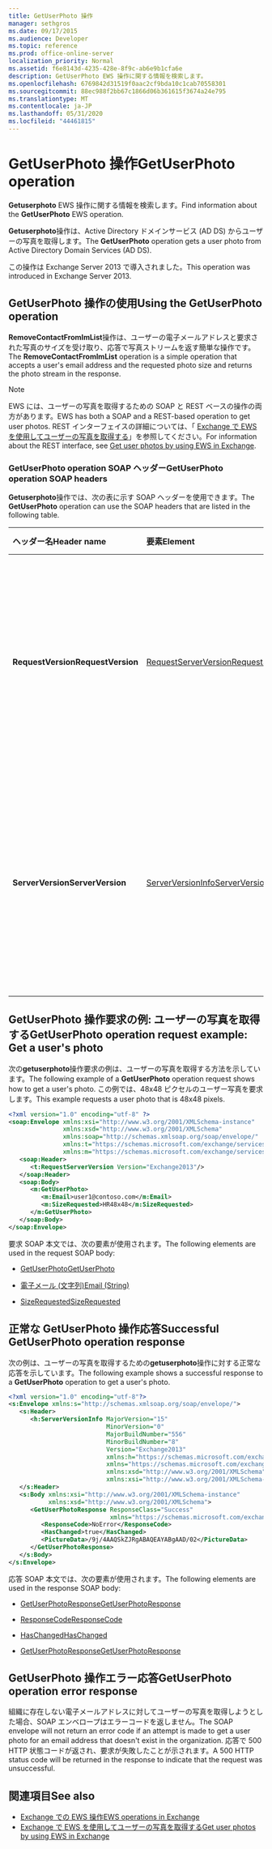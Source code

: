 ```yaml
---
title: GetUserPhoto 操作
manager: sethgros
ms.date: 09/17/2015
ms.audience: Developer
ms.topic: reference
ms.prod: office-online-server
localization_priority: Normal
ms.assetid: f6e8143d-4235-428e-8f9c-ab6e9b1cfa6e
description: GetUserPhoto EWS 操作に関する情報を検索します。
ms.openlocfilehash: 6769842d31519f0aac2cf9bda10c1cab70558301
ms.sourcegitcommit: 88ec988f2bb67c1866d06b361615f3674a24e795
ms.translationtype: MT
ms.contentlocale: ja-JP
ms.lasthandoff: 05/31/2020
ms.locfileid: "44461815"
---
```

# <a name="getuserphoto-operation"></a><span data-ttu-id="54759-103">GetUserPhoto 操作</span><span class="sxs-lookup"><span data-stu-id="54759-103">GetUserPhoto operation</span></span>

<span data-ttu-id="54759-104">**Getuserphoto** EWS 操作に関する情報を検索します。</span><span class="sxs-lookup"><span data-stu-id="54759-104">Find information about the **GetUserPhoto** EWS operation.</span></span> 
  
<span data-ttu-id="54759-105">**Getuserphoto**操作は、Active Directory ドメインサービス (AD DS) からユーザーの写真を取得します。</span><span class="sxs-lookup"><span data-stu-id="54759-105">The **GetUserPhoto** operation gets a user photo from Active Directory Domain Services (AD DS).</span></span> 
  
<span data-ttu-id="54759-106">この操作は Exchange Server 2013 で導入されました。</span><span class="sxs-lookup"><span data-stu-id="54759-106">This operation was introduced in Exchange Server 2013.</span></span>
  
## <a name="using-the-getuserphoto-operation"></a><span data-ttu-id="54759-107">GetUserPhoto 操作の使用</span><span class="sxs-lookup"><span data-stu-id="54759-107">Using the GetUserPhoto operation</span></span>

<span data-ttu-id="54759-108">**RemoveContactFromImList**操作は、ユーザーの電子メールアドレスと要求された写真のサイズを受け取り、応答で写真ストリームを返す簡単な操作です。</span><span class="sxs-lookup"><span data-stu-id="54759-108">The **RemoveContactFromImList** operation is a simple operation that accepts a user's email address and the requested photo size and returns the photo stream in the response.</span></span> 
  
> [!NOTE]
> <span data-ttu-id="54759-109">EWS には、ユーザーの写真を取得するための SOAP と REST ベースの操作の両方があります。</span><span class="sxs-lookup"><span data-stu-id="54759-109">EWS has both a SOAP and a REST-based operation to get user photos.</span></span> <span data-ttu-id="54759-110">REST インターフェイスの詳細については、「 [Exchange で EWS を使用してユーザーの写真を取得する](https://msdn.microsoft.com/library/f86d1099-1f57-47dc-abf2-4d5ae4e900a9%28Office.15%29.aspx)」を参照してください。</span><span class="sxs-lookup"><span data-stu-id="54759-110">For information about the REST interface, see [Get user photos by using EWS in Exchange](https://msdn.microsoft.com/library/f86d1099-1f57-47dc-abf2-4d5ae4e900a9%28Office.15%29.aspx).</span></span> 
  
### <a name="getuserphoto-operation-soap-headers"></a><span data-ttu-id="54759-111">GetUserPhoto operation SOAP ヘッダー</span><span class="sxs-lookup"><span data-stu-id="54759-111">GetUserPhoto operation SOAP headers</span></span>

<span data-ttu-id="54759-112">**Getuserphoto**操作では、次の表に示す SOAP ヘッダーを使用できます。</span><span class="sxs-lookup"><span data-stu-id="54759-112">The **GetUserPhoto** operation can use the SOAP headers that are listed in the following table.</span></span> 
  
|<span data-ttu-id="54759-113">**ヘッダー名**</span><span class="sxs-lookup"><span data-stu-id="54759-113">**Header name**</span></span>|<span data-ttu-id="54759-114">**要素**</span><span class="sxs-lookup"><span data-stu-id="54759-114">**Element**</span></span>|<span data-ttu-id="54759-115">**説明**</span><span class="sxs-lookup"><span data-stu-id="54759-115">**Description**</span></span>|
|:-----|:-----|:-----|
|<span data-ttu-id="54759-116">**RequestVersion**</span><span class="sxs-lookup"><span data-stu-id="54759-116">**RequestVersion**</span></span> <br/> |[<span data-ttu-id="54759-117">RequestServerVersion</span><span class="sxs-lookup"><span data-stu-id="54759-117">RequestServerVersion</span></span>](requestserverversion.md) <br/> |<span data-ttu-id="54759-118">操作要求のスキーマバージョンを識別します。</span><span class="sxs-lookup"><span data-stu-id="54759-118">Identifies the schema version for the operation request.</span></span> <span data-ttu-id="54759-119">このヘッダーは、要求に適用されます。</span><span class="sxs-lookup"><span data-stu-id="54759-119">This header is applicable to a request.</span></span>  <br/> |
|<span data-ttu-id="54759-120">**ServerVersion**</span><span class="sxs-lookup"><span data-stu-id="54759-120">**ServerVersion**</span></span> <br/> |[<span data-ttu-id="54759-121">ServerVersionInfo</span><span class="sxs-lookup"><span data-stu-id="54759-121">ServerVersionInfo</span></span>](serverversioninfo.md) <br/> |<span data-ttu-id="54759-122">要求に応答したサーバーのバージョンを識別します。</span><span class="sxs-lookup"><span data-stu-id="54759-122">Identifies the version of the server that responded to the request.</span></span> <span data-ttu-id="54759-123">このヘッダーは応答に適用されます。</span><span class="sxs-lookup"><span data-stu-id="54759-123">This header is applicable to a response.</span></span>  <br/> |
   
## <a name="getuserphoto-operation-request-example-get-a-users-photo"></a><span data-ttu-id="54759-124">GetUserPhoto 操作要求の例: ユーザーの写真を取得する</span><span class="sxs-lookup"><span data-stu-id="54759-124">GetUserPhoto operation request example: Get a user's photo</span></span>

<span data-ttu-id="54759-125">次の**getuserphoto**操作要求の例は、ユーザーの写真を取得する方法を示しています。</span><span class="sxs-lookup"><span data-stu-id="54759-125">The following example of a **GetUserPhoto** operation request shows how to get a user's photo.</span></span> <span data-ttu-id="54759-126">この例では、48x48 ピクセルのユーザー写真を要求します。</span><span class="sxs-lookup"><span data-stu-id="54759-126">This example requests a user photo that is 48x48 pixels.</span></span> 
  
```XML
<?xml version="1.0" encoding="utf-8" ?>
<soap:Envelope xmlns:xsi="http://www.w3.org/2001/XMLSchema-instance"
               xmlns:xsd="http://www.w3.org/2001/XMLSchema"
               xmlns:soap="http://schemas.xmlsoap.org/soap/envelope/"
               xmlns:t="https://schemas.microsoft.com/exchange/services/2006/types"
               xmlns:m="https://schemas.microsoft.com/exchange/services/2006/messages">
   <soap:Header>
      <t:RequestServerVersion Version="Exchange2013"/>
   </soap:Header>
   <soap:Body>
      <m:GetUserPhoto>
         <m:Email>user1@contoso.com</m:Email>
         <m:SizeRequested>HR48x48</m:SizeRequested>
      </m:GetUserPhoto>
   </soap:Body>
</soap:Envelope>
```

<span data-ttu-id="54759-127">要求 SOAP 本文では、次の要素が使用されます。</span><span class="sxs-lookup"><span data-stu-id="54759-127">The following elements are used in the request SOAP body:</span></span>
  
- [<span data-ttu-id="54759-128">GetUserPhoto</span><span class="sxs-lookup"><span data-stu-id="54759-128">GetUserPhoto</span></span>](getuserphoto.md)
    
- [<span data-ttu-id="54759-129">電子メール (文字列)</span><span class="sxs-lookup"><span data-stu-id="54759-129">Email (String)</span></span>](email-string.md)
    
- [<span data-ttu-id="54759-130">SizeRequested</span><span class="sxs-lookup"><span data-stu-id="54759-130">SizeRequested</span></span>](sizerequested.md)
    
## <a name="successful-getuserphoto-operation-response"></a><span data-ttu-id="54759-131">正常な GetUserPhoto 操作応答</span><span class="sxs-lookup"><span data-stu-id="54759-131">Successful GetUserPhoto operation response</span></span>

<span data-ttu-id="54759-132">次の例は、ユーザーの写真を取得するための**getuserphoto**操作に対する正常な応答を示しています。</span><span class="sxs-lookup"><span data-stu-id="54759-132">The following example shows a successful response to a **GetUserPhoto** operation to get a user's photo.</span></span> 
  
```XML
<?xml version="1.0" encoding="utf-8"?>
<s:Envelope xmlns:s="http://schemas.xmlsoap.org/soap/envelope/">
   <s:Header>
      <h:ServerVersionInfo MajorVersion="15" 
                           MinorVersion="0" 
                           MajorBuildNumber="556" 
                           MinorBuildNumber="8" 
                           Version="Exchange2013" 
                           xmlns:h="https://schemas.microsoft.com/exchange/services/2006/types" 
                           xmlns="https://schemas.microsoft.com/exchange/services/2006/types" 
                           xmlns:xsd="http://www.w3.org/2001/XMLSchema" 
                           xmlns:xsi="http://www.w3.org/2001/XMLSchema-instance"/>
   </s:Header>
   <s:Body xmlns:xsi="http://www.w3.org/2001/XMLSchema-instance" 
           xmlns:xsd="http://www.w3.org/2001/XMLSchema">
      <GetUserPhotoResponse ResponseClass="Success" 
                            xmlns="https://schemas.microsoft.com/exchange/services/2006/messages">
         <ResponseCode>NoError</ResponseCode>
         <HasChanged>true</HasChanged>
         <PictureData>/9j/4AAQSkZJRgABAQEAYABgAAD/02</PictureData>
      </GetUserPhotoResponse>
   </s:Body>
</s:Envelope>

```

<span data-ttu-id="54759-133">応答 SOAP 本文では、次の要素が使用されます。</span><span class="sxs-lookup"><span data-stu-id="54759-133">The following elements are used in the response SOAP body:</span></span>
  
- [<span data-ttu-id="54759-134">GetUserPhotoResponse</span><span class="sxs-lookup"><span data-stu-id="54759-134">GetUserPhotoResponse</span></span>](getuserphotoresponse.md)
    
- [<span data-ttu-id="54759-135">ResponseCode</span><span class="sxs-lookup"><span data-stu-id="54759-135">ResponseCode</span></span>](responsecode.md)
    
- [<span data-ttu-id="54759-136">HasChanged</span><span class="sxs-lookup"><span data-stu-id="54759-136">HasChanged</span></span>](haschanged.md)
    
- [<span data-ttu-id="54759-137">GetUserPhotoResponse</span><span class="sxs-lookup"><span data-stu-id="54759-137">GetUserPhotoResponse</span></span>](getuserphotoresponse.md)
    
## <a name="getuserphoto-operation-error-response"></a><span data-ttu-id="54759-138">GetUserPhoto 操作エラー応答</span><span class="sxs-lookup"><span data-stu-id="54759-138">GetUserPhoto operation error response</span></span>

<span data-ttu-id="54759-139">組織に存在しない電子メールアドレスに対してユーザーの写真を取得しようとした場合、SOAP エンベロープはエラーコードを返しません。</span><span class="sxs-lookup"><span data-stu-id="54759-139">The SOAP envelope will not return an error code if an attempt is made to get a user photo for an email address that doesn't exist in the organization.</span></span> <span data-ttu-id="54759-140">応答で 500 HTTP 状態コードが返され、要求が失敗したことが示されます。</span><span class="sxs-lookup"><span data-stu-id="54759-140">A 500 HTTP status code will be returned in the response to indicate that the request was unsuccessful.</span></span> 
  
## <a name="see-also"></a><span data-ttu-id="54759-141">関連項目</span><span class="sxs-lookup"><span data-stu-id="54759-141">See also</span></span>

- [<span data-ttu-id="54759-142">Exchange での EWS 操作</span><span class="sxs-lookup"><span data-stu-id="54759-142">EWS operations in Exchange</span></span>](ews-operations-in-exchange.md)   
- [<span data-ttu-id="54759-143">Exchange で EWS を使用してユーザーの写真を取得する</span><span class="sxs-lookup"><span data-stu-id="54759-143">Get user photos by using EWS in Exchange</span></span>](https://msdn.microsoft.com/library/f86d1099-1f57-47dc-abf2-4d5ae4e900a9%28Office.15%29.aspx)
    

